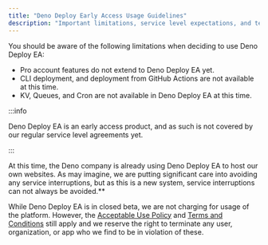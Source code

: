 ```yaml
---
title: "Deno Deploy Early Access Usage Guidelines"
description: "Important limitations, service level expectations, and terms of use for the Deno Deploy Early Access program."
---
```


You should be aware of the following limitations when deciding to use Deno
Deploy EA:

- Pro account features do not extend to Deno Deploy EA yet.
- CLI deployment, and deployment from GitHub Actions are not available at this
  time.
- KV, Queues, and Cron are not available in Deno Deploy EA at this time.

:::info

Deno Deploy EA is an early access product, and as such is not covered by our
regular service level agreements yet.

:::

At this time, the Deno company is already using Deno Deploy EA to host our own
websites. As may imagine, we are putting significant care into avoiding any
service interruptions, but as this is a new system, service interruptions can
not always be avoided.**

While Deno Deploy EA is in closed beta, we are not charging for usage of the
platform. However, the
[Acceptable Use Policy](/deploy/manual/acceptable-use-policy/) and
[Terms and Conditions](/deploy/manual/terms-and-conditions/) still apply and we
reserve the right to terminate any user, organization, or app who we find to be
in violation of these.
